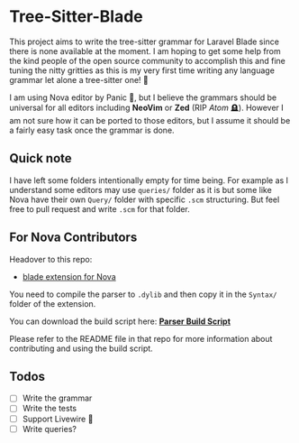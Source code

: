 # Tree-Sitter-Blade

This project aims to write the tree-sitter grammar for Laravel Blade
since there is none available at the moment. I am hoping to get some
help from the kind people of the open source community to accomplish
this and fine tuning the nitty gritties as this is my very first time
writing any language grammar let alone a tree-sitter one! 🙏

I am using Nova editor by Panic 🤘, but I believe the grammars should
be universal for all editors including **NeoVim** or **Zed** (RIP
_Atom_ 🪦). However I am not sure how it can be ported to those
editors, but I assume it should be a fairly easy task once the grammar
is done.

## Quick note

I have left some folders intentionally empty for time being. For
example as I understand some editors may use `queries/` folder as it
is but some like Nova have their own `Query/` folder with specific
`.scm` structuring. But feel free to pull request and write `.scm` for
that folder.

## For Nova Contributors

Headover to this repo:

-   [blade extension for Nova](https://github.com/EmranMR/nova-blade)

You need to compile the parser to `.dylib` and then copy it in the
`Syntax/` folder of the extension.

You can download the build script here:
[**Parser Build Script**](https://docs.nova.app/syntax-reference/build_script.zip)

Please refer to the README file in that repo for more information
about contributing and using the build script.

## Todos

-   [ ] Write the grammar
-   [ ] Write the tests
-   [ ] Support Livewire 🪼
-   [ ] Write queries?
